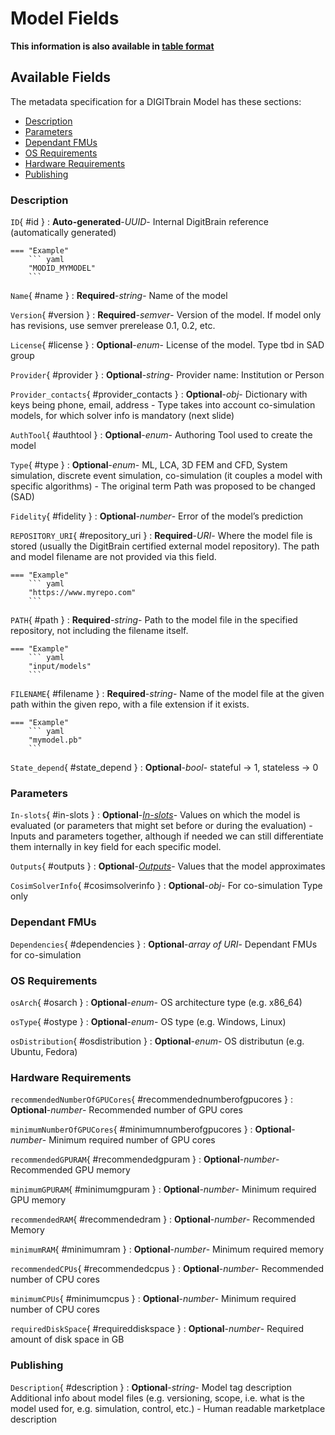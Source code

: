 <style>
  .md-content__button {
    display: none;
  }
</style>
# Model Fields

**This information is also available in [table format](/tables/model/)**


## Available Fields 

The metadata specification for a DIGITbrain Model
has these sections:

- [Description](#description)
- [Parameters](#parameters)
- [Dependant FMUs](#dependant-fmus)
- [OS Requirements](#os-requirements)
- [Hardware Requirements ](#hardware-requirements-)
- [Publishing](#publishing)


### Description


`ID`{ #id }
:   **Auto-generated**-*UUID*- Internal DigitBrain reference (automatically generated)

    === "Example"
        ``` yaml     
        "MODID_MYMODEL"
        ```

`Name`{ #name }
:   **Required**-*string*- Name of the model


`Version`{ #version }
:   **Required**-*semver*- Version of the model. If model only has revisions, use semver prerelease 0.1, 0.2, etc.


`License`{ #license }
:   **Optional**-*enum*- License of the model.  Type tbd in SAD group

`Provider`{ #provider }
:   **Optional**-*string*- Provider name: Institution or Person

`Provider_contacts`{ #provider_contacts }
:   **Optional**-*obj*- Dictionary with keys being phone, email, address - Type takes into account co-simulation models, for which solver info is mandatory (next slide)

`AuthTool`{ #authtool }
:   **Optional**-*enum*- Authoring Tool used to create the model

`Type`{ #type }
:   **Optional**-*enum*- ML, LCA, 3D FEM and CFD, System simulation, discrete event simulation, co-simulation (it couples a model with specific algorithms) - The original term Path was proposed to be changed (SAD)

`Fidelity`{ #fidelity }
:   **Optional**-*number*- Error of the model’s prediction

`REPOSITORY_URI`{ #repository_uri }
:   **Required**-*URI*- Where the model file is stored (usually the DigitBrain certified external model repository). The path and model filename are not provided via this field.

    === "Example"
        ``` yaml     
        "https://www.myrepo.com"
        ```

`PATH`{ #path }
:   **Required**-*string*- Path to the model file in the specified repository, not including the filename itself.

    === "Example"
        ``` yaml     
        "input/models"
        ```

`FILENAME`{ #filename }
:   **Required**-*string*- Name of the model file at the given path within the given repo, with a file extension if it exists.

    === "Example"
        ``` yaml     
        "mymodel.pb"
        ```

`State_depend`{ #state_depend }
:   **Optional**-*bool*- stateful -> 1, stateless -> 0


### Parameters


`In-slots`{ #in-slots }
:   **Optional**-*[In-slots](../in-slots.md)*- Values on which the model is evaluated (or parameters that might set before or during the evaluation) - Inputs and parameters together, although if needed we can still differentiate them internally in key field for each specific model.

`Outputs`{ #outputs }
:   **Optional**-*[Outputs](../outputs.md)*- Values that the model approximates

`CosimSolverInfo`{ #cosimsolverinfo }
:   **Optional**-*obj*- For co-simulation Type only


### Dependant FMUs


`Dependencies`{ #dependencies }
:   **Optional**-*array of URI*- Dependant FMUs for co-simulation


### OS Requirements


`osArch`{ #osarch }
:   **Optional**-*enum*- OS architecture type (e.g. x86_64)

`osType`{ #ostype }
:   **Optional**-*enum*- OS type (e.g. Windows, Linux)

`osDistribution`{ #osdistribution }
:   **Optional**-*enum*- OS distributun (e.g. Ubuntu, Fedora)


### Hardware Requirements 


`recommendedNumberOfGPUCores`{ #recommendednumberofgpucores }
:   **Optional**-*number*- Recommended number of GPU cores

`minimumNumberOfGPUCores`{ #minimumnumberofgpucores }
:   **Optional**-*number*- Minimum required number of GPU cores

`recommendedGPURAM`{ #recommendedgpuram }
:   **Optional**-*number*- Recommended GPU memory

`minimumGPURAM`{ #minimumgpuram }
:   **Optional**-*number*- Minimum required GPU memory

`recommendedRAM`{ #recommendedram }
:   **Optional**-*number*- Recommended Memory

`minimumRAM`{ #minimumram }
:   **Optional**-*number*- Minimum required memory

`recommendedCPUs`{ #recommendedcpus }
:   **Optional**-*number*- Recommended number of CPU cores

`minimumCPUs`{ #minimumcpus }
:   **Optional**-*number*- Minimum required number of CPU cores

`requiredDiskSpace`{ #requireddiskspace }
:   **Optional**-*number*- Required amount of disk space in GB


### Publishing


`Description`{ #description }
:   **Optional**-*string*- Model tag description Additional info about model files (e.g. versioning, scope, i.e. what is the model used for, e.g. simulation, control, etc.) - Human readable marketplace description
